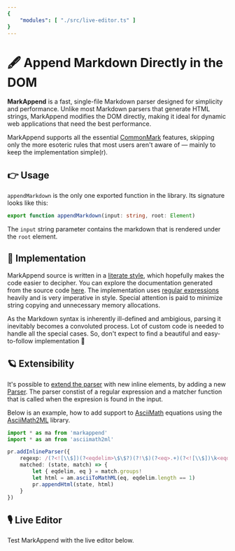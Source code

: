 ```yaml
---
{
    "modules": [ "./src/live-editor.ts" ]
}
---
```


# 🖋️ Append Markdown Directly in the DOM

**MarkAppend** is a fast, single-file Markdown parser designed for simplicity 
and performance. Unlike most Markdown parsers that generate HTML strings, 
MarkAppend modifies the DOM directly, making it ideal for dynamic web 
applications that need the best performance.

MarkAppend supports all the essential [CommonMark] features, skipping only the 
more esoteric rules that most users aren't aware of &mdash; mainly to keep the 
implementation simple(r).

## 👉 Usage

`appendMarkdown` is the only one exported function in the library. Its signature 
looks like this:
```ts
export function appendMarkdown(input: string, root: Element)
```
The `input` string parameter contains the markdown that is rendered under the 
`root` element.

## 🍰 Implementation

MarkAppend source is written in a [literate style], which hopefully makes the 
code easier to decipher. You can explore the documentation generated from the
source code [here]. The implementation uses [regular expressions] heavily and is 
very imperative in style. Special attention is paid to minimize string copying 
and unnecessary memory allocations.

As the Markdown syntax is inherently ill-defined and ambigious, parsing it
inevitably becomes a convoluted process. Lot of custom code is needed to handle 
all the special cases. So, don't expect to find a beautiful and easy-to-follow 
implementation 💩

## 🪐 Extensibility

It's possible to [extend the parser](/src/parser.html#extensibility) with new 
inline elements, by adding a new [Parser](/src/parser.html#matchers-and-parsers). 
The parser constist of a regular expression and a matcher function that is 
called when the expresion is found in the input.

Below is an example, how to add support to [AsciiMath](asciimath.org) equations
using the [AsciiMath2ML](https://www.npmjs.com/package/asciimath2ml) library.
```ts
import * as ma from 'markappend'
import * as am from 'asciimath2ml'

pr.addInlineParser({
    regexp: /(?<![\\$])(?<eqdelim>\$\$?)(?!\$)(?<eq>.+)(?<![\\$])\k<eqdelim>(?!\$)/.source,
    matched: (state, match) => {
        let { eqdelim, eq } = match.groups!
        let html = am.asciiToMathML(eq, eqdelim.length == 1)
        pr.appendHtml(state, html)
    }
})
```

## 🎙️ Live Editor

Test MarkAppend with the live editor below.

<live-editor></live-editor>

[CommonMark]: https://spec.commonmark.org/
[literate style]: https://en.wikipedia.org/wiki/Literate_programming
[here]: src/parser.html
[regular expressions]: https://en.wikipedia.org/wiki/Regular_expression